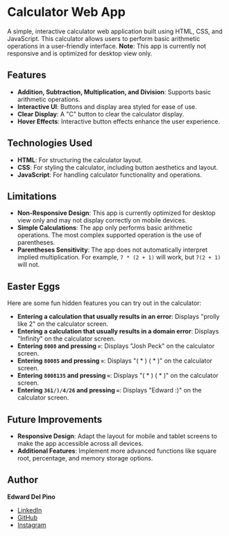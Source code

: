 # Calculator Web App

A simple, interactive calculator web application built using HTML, CSS, and JavaScript. This calculator allows users to perform basic arithmetic operations in a user-friendly interface. **Note**: This app is currently not responsive and is optimized for desktop view only.

## Features

- **Addition, Subtraction, Multiplication, and Division**: Supports basic arithmetic operations.
- **Interactive UI**: Buttons and display area styled for ease of use.
- **Clear Display**: A "C" button to clear the calculator display.
- **Hover Effects**: Interactive button effects enhance the user experience.

## Technologies Used

- **HTML**: For structuring the calculator layout.
- **CSS**: For styling the calculator, including button aesthetics and layout.
- **JavaScript**: For handling calculator functionality and operations.

## Limitations

- **Non-Responsive Design**: This app is currently optimized for desktop view only and may not display correctly on mobile devices.
- **Simple Calculations**: The app only performs basic arithmetic operations. The most complex supported operation is the use of parentheses.
- **Parentheses Sensitivity**: The app does not automatically interpret implied multiplication. For example, `7 * (2 + 1)` will work, but `7(2 + 1)` will not.

## Easter Eggs

Here are some fun hidden features you can try out in the calculator:

- **Entering a calculation that usually results in an error**: Displays "prolly like 2" on the calculator screen.
- **Entering a calculation that usually results in a domain error**: Displays "Infinity" on the calculator screen.
- **Entering `8008` and pressing `=`**: Displays "Josh Peck" on the calculator screen.
- **Entering `80085` and pressing `=`**: Displays "( * ) ( * )" on the calculator screen.
- **Entering `8008135` and pressing `=`**: Displays "( * ) ( * )" on the calculator screen.
- **Entering `361/)/4/26` and pressing `=`**: Displays "Edward :)" on the calculator screen.

## Future Improvements

- **Responsive Design**: Adapt the layout for mobile and tablet screens to make the app accessible across all devices.
- **Additional Features**: Implement more advanced functions like square root, percentage, and memory storage options.

## Author

**Edward Del Pino**

- [LinkedIn](https://www.linkedin.com/in/edward-del-pino)
- [GitHub](https://github.com/DelPineAI)
- [Instagram](https://www.instagram.com/edwarddelpino/)

